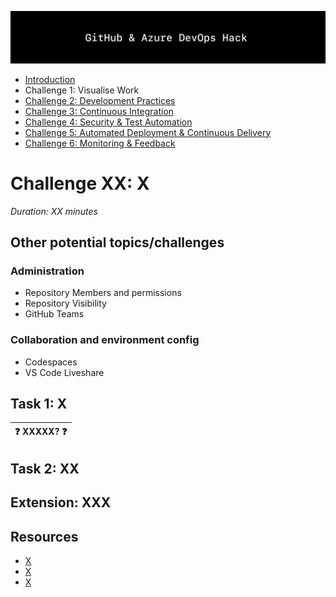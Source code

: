 ![Banner](../../resources/WelcomeBanner.png)

- [Introduction](/../../)
- Challenge 1: Visualise Work
- [Challenge 2: Development Practices](../../content/02_development_practices)
- [Challenge 3: Continuous Integration](../../content/03_continuous_integration)
- [Challenge 4: Security & Test Automation](../../content/04_security_and_test_automation)
- [Challenge 5: Automated Deployment & Continuous Delivery](../../content/05_automated_deployment)
- [Challenge 6: Monitoring & Feedback](../../content/06_monitoring_and_feedback)

# Challenge XX: X  
_Duration: XX minutes_  

## Other potential topics/challenges

### Administration

- Repository Members and permissions
- Repository Visibility
- GitHub Teams

### Collaboration and environment config

- Codespaces
- VS Code Liveshare

## Task 1: X

| :question: XXXXX? :question: |
| --- |

## Task 2: XX

## Extension: XXX

## Resources

- [X](https://)
- [X](https://)
- [X](https://)
